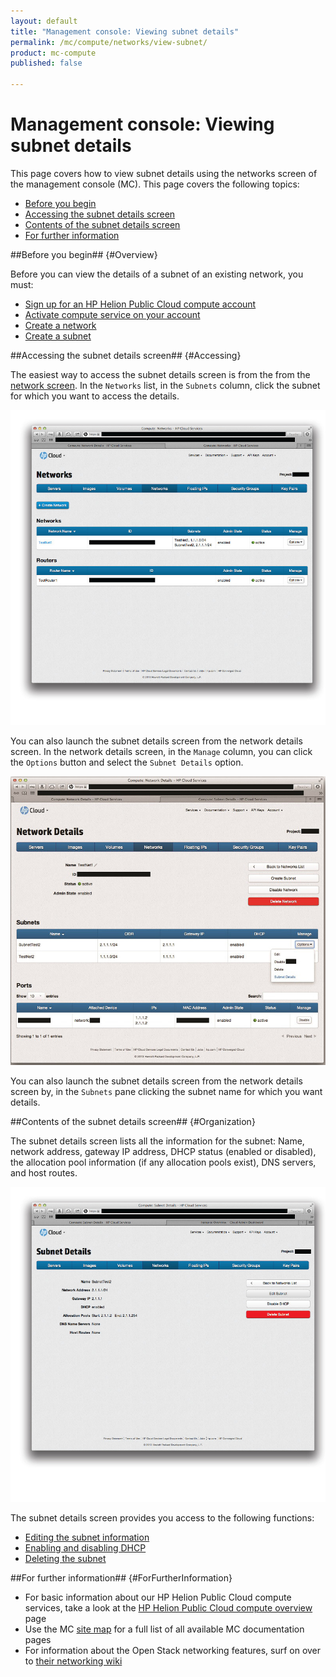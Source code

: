 ```yaml
---
layout: default
title: "Management console: Viewing subnet details"
permalink: /mc/compute/networks/view-subnet/
product: mc-compute
published: false

---
```

<!--PUBLISHED-->
# Management console: Viewing subnet details

This page covers how to view subnet details using the networks screen of the management console (MC).  This page covers the following topics:

* [Before you begin](#Overview)
* [Accessing the subnet details screen](#Accessing)
* [Contents of the subnet details screen](#Organization)
* [For further information](#ForFurtherInformation)


##Before you begin## {#Overview}

Before you can view the details of a subnet of an existing network, you must:

* [Sign up for an HP Helion Public Cloud compute account](https://horizon.hpcloud.com/register)
* [Activate compute service on your account](https://horizon.hpcloud.com/landing/)
* [Create a network](/mc/compute/networks/create-network#Creating/)
* [Create a subnet](/mc/compute/networks/manage-subnet#Creating/)


##Accessing the subnet details screen## {#Accessing}

The easiest way to access the subnet details screen is from the from the [network screen](/mc/compute/networks).  In the `Networks` list, in the `Subnets` column, click the subnet for which you want to access the details.

<img src="media/subnet-details-launch0.jpg" width="580" alt="" />
 
You can also launch the subnet details screen from the network details screen.  In the network details screen, in the `Manage` column, you can click the `Options` button and select the `Subnet Details` option.

<img src="media/subnet-details-launch1.jpg" width="580" alt="" />

You can also launch the subnet details screen from the network details screen by, in the `Subnets` pane clicking the subnet name for which you want details.

##Contents of the subnet details screen## {#Organization}

The subnet details screen lists all the information for the subnet:  Name, network address, gateway IP address, DHCP status (enabled or disabled), the allocation pool information (if any allocation pools exist), DNS servers, and host routes.

<img src="media/subnet-details.jpg" width="580" alt="" />

The subnet details screen provides you access to the following functions:

* [Editing the subnet information](/mc/compute/networks/manage-subnet#Editing)
* [Enabling and disabling DHCP](/mc/compute/networks/manage-subnet#DHCP)
* [Deleting the subnet](/mc/compute/networks/manage-subnet#Deleting)


##For further information## {#ForFurtherInformation}

* For basic information about our HP Helion Public Cloud compute services, take a look at the [HP Helion Public Cloud compute overview](/compute/) page
* Use the MC [site map](/mc/sitemap) for a full list of all available MC documentation pages
* For information about the Open Stack networking features, surf on over to [their networking wiki](https://wiki.openstack.org/wiki/Quantum)

